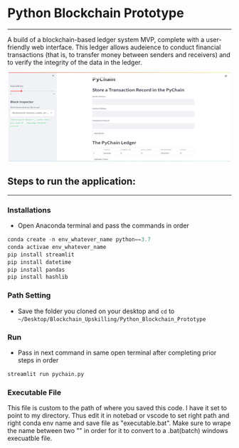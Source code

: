 # Python Blockchain Prototype
_______

A build of a blockchain-based ledger system MVP, complete with a user-friendly web interface. This ledger allows audeience to conduct financial transactions (that is, to transfer money between senders and receivers) and to verify the integrity of the data in the ledger.

<p style="text-align:center;"><img src="application.png" width="500" height="200"/></p>

## Steps to run the application:
__________________________________
### Installations
* Open Anaconda terminal and pass the commands in order
```python
conda create -n env_whatever_name python==3.7
conda activae env_whatever_name
pip install streamlit
pip install datetime 
pip install pandas 
pip install hashlib
```
### Path Setting

* Save the folder you cloned on your desktop and `cd` to `~/Desktop/Blockchain_Upskilling/Python_Blockchain_Prototype`

### Run

* Pass in next command in same open terminal after completing prior steps in order

```python
streamlit run pychain.py
```
### Executable File

This file is custom to the path of where you saved this code. I have it set to point to my directory. Thus edit it in notebad or vscode 
to set right path and right conda env name and save file as "executable.bat". Make sure to wrape the name between two "" in order for it
to convert to a .bat(batch) windows execuatble file.


